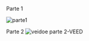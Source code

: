 

Parte 1

![parte1](https://github.com/user-attachments/assets/2b64b7cc-8fcb-4e1a-9fc7-147783ccf6ee)

Parte 2
![veidoe parte 2-VEED](https://github.com/user-attachments/assets/c180149a-c0f7-4c2d-b57b-cffe81fca8db)

